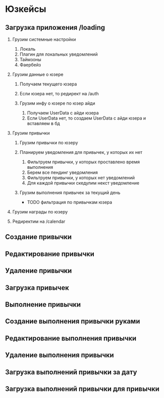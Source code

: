 # Юзкейсы

## Загрузка приложения /loading

1. Грузим системные настройки

    1. Локаль
    2. Плагин для локальных уведомлений
    3. Таймзоны
    4. Фаербейз

2. Грузим данные о юзере

    1. Получаем текущего юзера
    2. Если юзера нет, то редирект на /auth
    3. Грузим инфу о юзере по юзер айди
   
         1. Получаем UserData с айди юзера
         2. Если UserData нет, то создаем UserData с айди юзера и вставляем в бд 

3. Грузим привычки

    1. Грузим привычки по юзеру
    2. Планируем уведомления для привычек, у которых их нет

        1. Фильтруем привычки, у которых проставлено время выполнения
        2. Берем все пендинг уведомления
        3. Фильтруем привычки, у которых нет уведомлений
        4. Для каждой привычки скедулим некст уведомление

    3. Грузим выполнения привычек за текущий день

        - TODO фильтрация по привычкам юзера

4. Грузим награды по юзеру

5. Редиректим на /calendar

## Создание привычки

## Редактирование привычки

## Удаление привычки

## Загрузка привычек

## Выполнение привычки

## Создание выполнения привычки руками

## Редактирование выполнения привычки

## Удаление выполнения привычки

## Загрузка выполнений привычки за дату

## Загрузка выполнений привычки для привычки